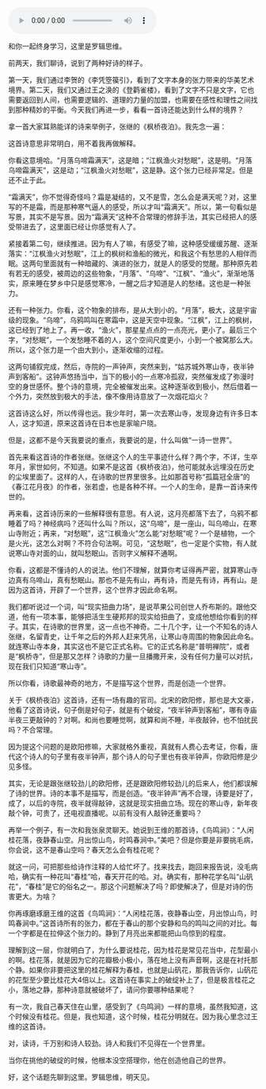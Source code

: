 <audio src="http://igetoss.cdn.igetget.com/mp3/201810/02/201810021747481329414783.mp3" controls="controls">您的浏览器不支持 audio 标签。</audio><p>和你一起终身学习，这里是罗辑思维。</p><p>前两天，我们聊诗，说到了两种好诗的样子。</p><p>第一天，我们通过李贺的《李凭箜篌引》，看到了文字本身的张力带来的华美艺术境界。第二天，我们又通过王之涣的《登鹳雀楼》，看到了文字不只是文字，它也需要返回到人间，也需要逻辑的、道理的力量的加盟，也需要在感性和理性之间找到那种精妙的平衡。今天我们再进一步，看看一首诗还能达到什么样的境界？</p><p> <p></p></p><p>拿一首大家耳熟能详的诗来举例子，张继的《枫桥夜泊》。我先念一遍：</p><p>这首诗意思非常明白，用不着我再做解释。</p><p>你看这意境哈。“月落乌啼霜满天”，这是暗；“江枫渔火对愁眠”，这是明。“月落乌啼霜满天”，这是动；“江枫渔火对愁眠”，这是静。这个张力已经非常足。但是还不止于此。</p><p>“霜满天”，你不觉得奇怪吗？霜是凝结的，又不是雪，怎么会是满天呢？对，这里写的不是霜，而是那种寒气逼人的感受，所以才叫“霜满天”。所以，第一句看似是写景，其实不是写景。因为“霜满天”这种不合常理的修辞手法，其实已经把人的感受带进去了，这里面已经让你感觉有人了。</p><p>紧接着第二句，继续推进。因为有人了嘛，有感受了嘛，这种感受缓缓苏醒、逐渐落实：“江枫渔火对愁眠”，江上的枫树和渔船的微光，和我这个有愁思的人相伴而眠。这两句里面就有一种暗藏的、演进的张力，就是人的感受的觉醒。那种原先若有若无的感受，被周边的这些物象，“月落”、“乌啼”、“江枫”、“渔火”，渐渐地落实，原来睡在梦乡中只是感觉寒冷，一醒之后才知道是人的愁绪。这也是一种张力。</p><p>还有一种张力。你看，这个物象的排布，是从大到小的。“月落”，极大，这是宇宙级的现象。“乌啼”，乌鸦鸣叫在寒霜中，这是天空中现象。“江枫”，江上的枫树，这已经到了地上了。再一收，“渔火”，那星星点点的一点亮光，更小了。最后三个字，“对愁眠”，一个发愁睡不着的人，这个空间尺度更小，小到一个被窝那么大。所以，这个张力是一个由大到小，逐渐收缩的过程。</p><p>这两句铺叙完成，然后，寺院的一声钟声，突然来到，“姑苏城外寒山寺，夜半钟声到客船”。这钟声悠扬当中，当下的极小的一点寒冷孤寂，突然催发成了弥漫时空的身世感怀。整个诗的意境，完全被催发出来。这种逐渐收到极小，然后借着一个外力，突然放到极大的手法，像不像用诗意放了一次烟花焰火？</p><p>这首诗这么好，所以传得也远。我少年时，第一次去寒山寺，发现身边有许多日本人，这才知道，原来这首诗在日本也是家喻户晓。</p><p>但是，这都不是今天我要说的重点，我要说的是，什么叫做“一诗一世界”。</p><p>首先来看这首诗的作者张继。张继这个人的生平事迹什么样？两个字，不详，生卒年月，家世如何，不知道。如果不是这首《枫桥夜泊》，他可能就永远埋没在历史的尘埃里面了。这样的人，在诗歌的世界里很多。比如那首号称“孤篇冠全唐”的《春江花月夜》的作者，张若虚，也是各种不祥。一个人的生命，是靠一首诗来传世的。</p><p>再来看，这首诗历来的一些解释很有意思。有人说，这月亮都落下去了，乌鸦不都睡着了吗？神经病吗？还叫什么叫？所以，这“乌啼”，是一座山，叫乌啼山，在寒山寺附近；再来，“对愁眠”，这“江枫渔火”怎么能“对愁眠”呢？一个是植物，一个是火光，这怎么对啊？不符合句法啊。可见，“这愁眠”，也一定是个实物，有人就说寒山寺对面的山，就叫愁眠山。否则字义解释不通啊。</p><p>你看，这都是不懂诗的人的说法。他们不理解，就算你考证得再严密，就算寒山寺边真有乌啼山，真有愁眠山。那也不是先有山，再有诗，而是先有诗，再有山。是因为这首诗，开辟了一个世界，这个世界才因此命名啊。</p><p>我们都听说过一个词，叫“现实扭曲力场”，是说苹果公司创世人乔布斯的。跟他交道，他有一项本事，能够把活生生硬邦邦的现实给扭曲了，变成他想给你看到的样子。其实，在诗歌的世界里，这一点也不神奇。二十几个字，让一个不知名的诗人张继，名留青史，让千年之后的外邦人赶来凭吊，让寒山寺周围的物象因此命名。就连寒山寺本身，其实这也不是它正式名称。它的正式名称是“普明禅院”，或者是“枫桥寺”，但是那又怎样？诗歌的力量一旦播撒开来，没有任何力量可以对抗，现在我们只知道“寒山寺”。</p><p>所以你看，诗歌最神奇的地方，不是描写这个世界，而是创造一个世界。</p><p>关于《枫桥夜泊》这首诗，还有一场有趣的官司。北宋的欧阳修，那也是大文豪，他看了这首诗说，句子倒是好句子，就是有个破绽，“夜半钟声到客船”，哪有寺庙半夜三更敲钟的？对啊。和尚也要睡觉啊，就算和尚不睡，半夜敲钟，也不怕扰民吗？不合常理。</p><p>因为提这个问题的是欧阳修嘛，大家就格外重视，真就有人费心去考证，你看，唐代这个诗人的句子里有夜半钟声，那个诗人的句子里也有夜半钟声，你欧阳修是少见多怪。</p><p>其实，无论是跟张继较劲儿的欧阳修，还是跟欧阳修较劲儿的后来人，他们都误解了诗的世界。诗的本事不是描写，而是创造。“夜半钟声”再不合理，诗要是好了，成了，以后的寺院，夜半就得敲钟，这就是现实扭曲立场。现在的寒山寺，新年夜敲个钟，可贵了，还电视直播呢。以前有没有人敲钟还重要吗？</p><p>再举一个例子，有一次和我张泉灵聊天。她说到王维的那首诗，《鸟鸣涧》：“人闲桂花落，夜静春山空。月出惊山鸟，时鸣春涧中。”美吧？但是你要是非要挑毛病，你会说，这不是春山空吗？春天怎么会有桂花呢？</p><p>就这一问，可把那些给诗作注释的人给忙坏了。找来找去，跑回来报告说，没毛病哈，确实有一种花叫“春桂”哈，春天开花的哈。对。确实有，那种花学名叫“山矾花”，“春桂”是它的俗名之一。那这个问题解决了吗？即使解决了，但是对诗的伤害更大。为啥？</p><p>你再琢磨琢磨王维的这首《鸟鸣涧》：“人闲桂花落，夜静春山空，月出惊山鸟，时鸣春涧中。”这首诗所有的张力，都在于春山的那个安静和鸟的鸣叫之间的对比。每一个字都是在拉伸这个张力的。静到了月亮出来都能把山鸟惊到的程度。</p><p>理解到这一层，你就明白了，为什么要说桂花，因为桂花是常见花当中，花型最小的啊。桂花落，就是因为它的花瓣极小极小，落在地上没有声音啊，这是在衬托那个静。如果你非要把这里的桂花解释为春桂，也就是山矾花，那我告诉你，山矾花的花型至少要比桂花大4倍以上。这首诗在事实上的破绽补上了，但是极言桂花之小，落地之静，那种诗意就被破坏了，请问你要哪种结果呢？</p><p>有一次，我自己春天住在山里，感受到了《鸟鸣涧》一样的意境，虽然我知道，这个时候没有桂花。但是，我也知道，这个时候，桂花分明就在。因为我心里念过王维的这首诗。</p><p>对，读诗，千万别和诗人较劲。诗人和我们不见得在一个世界里。</p><p>当你在挑他的破绽的时候，他根本没空搭理你，他在创造他自己的世界。</p><p> </p><p></p><p></p><p>好，这个话题先聊到这里。罗辑思维，明天见。</p>